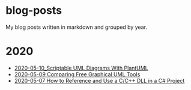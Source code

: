 # blog-posts
My blog posts written in markdown and grouped by year.

# 2020
* [2020-05-10_Scriptable UML Diagrams With PlantUML](2020/2020-05-10_Scriptable%20UML%20Diagrams%20With%20PlantUML/Post.md)
* [2020-05-09 Comparing Free Graphical UML Tools](2020/2020-05-09_Comparing%20Free%20Graphical%20UML%20Tools/Post.md)
* [2020-05-07 How to Reference and Use a C/C++ DLL in a C# Project](2020/2020-05-07_How%20to%20Reference%20and%20Use%20a%20C%2B%2B%20DLL%20in%20a%20C%23%20Project/Post.md)
